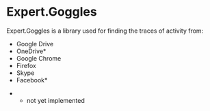 # Expert.Goggles

Expert.Goggles is a library used for finding the traces of activity from:
- Google Drive
- OneDrive*
- Google Chrome
- Firefox
- Skype
- Facebook*

* - not yet implemented